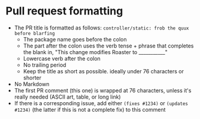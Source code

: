 # Pull request formatting
+ The PR title is formatted as follows: `controller/static: frob the quux before blarfing`
  + The package name goes before the colon
  + The part after the colon uses the verb tense + phrase that completes the blank in,
    "This change modifies Roaster to ___________"
  + Lowercase verb after the colon
  + No trailing period
  + Keep the title as short as possible. ideally under 76 characters or shorter
+ No Markdown
+ The first PR comment (this one) is wrapped at 76 characters, unless it's
  really needed (ASCII art, table, or long link)
+ If there is a corresponding issue, add either `(fixes #1234)` or `(updates #1234)`
(the latter if this is not a complete fix) to this comment
